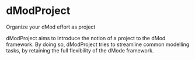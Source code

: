 # dModProject
Organize your dMod effort as project

dModProject aims to introduce the notion of a project to the dMod framework. By
doing so, dModProject tries to streamline common modelling tasks, by retaining
the full flexibility of the dMode framework.
